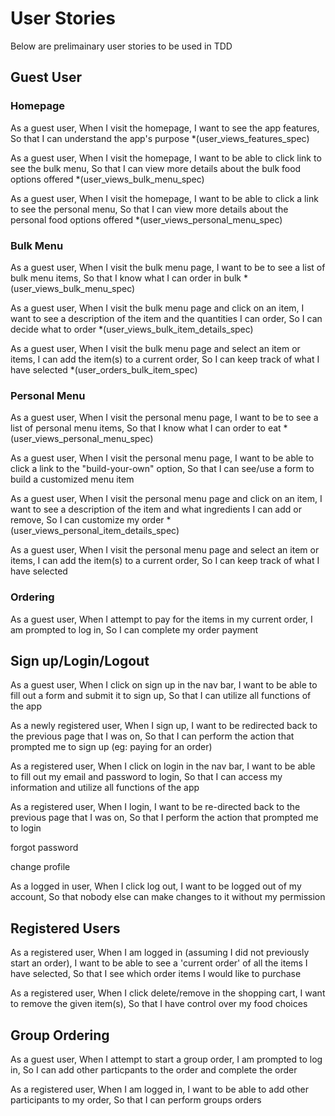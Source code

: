 # User Stories
Below are prelimainary user stories to be used in TDD


## Guest User
### Homepage
As a guest user,
When I visit the homepage,
I want to see the app features,
So that I can understand the app's purpose
  *(user_views_features_spec)

As a guest user,
When I visit the homepage,
I want to be able to click link to see the bulk menu,
So that I can view more details about the bulk food options offered
  *(user_views_bulk_menu_spec)

As a guest user,
When I visit the homepage,
I want to be able to click a link to see the personal menu,
So that I can view more details about the personal food options offered
  *(user_views_personal_menu_spec)

### Bulk Menu
As a guest user,
When I visit the bulk menu page,
I want to be to see a list of bulk menu items,
So that I know what I can order in bulk
  *(user_views_bulk_menu_spec)

As a guest user,
When I visit the bulk menu page and click on an item,
I want to see a description of the item and the quantities I can order,
So I can decide what to order
  *(user_views_bulk_item_details_spec)

As a guest user,
When I visit the bulk menu page and select an item or items,
I can add the item(s) to a current order,
So I can keep track of what I have selected
  *(user_orders_bulk_item_spec)


### Personal Menu
As a guest user,
When I visit the personal menu page,
I want to be to see a list of personal menu items,
So that I know what I can order to eat
  *(user_views_personal_menu_spec)

As a guest user,
When I visit the personal menu page,
I want to be able to click a link to the "build-your-own" option,
So that I can see/use a form to build a customized menu item

As a guest user,
When I visit the personal menu page and click on an item,
I want to see a description of the item and what ingredients I can add or remove,
So I can customize my order
  *(user_views_personal_item_details_spec)

As a guest user,
When I visit the personal menu page and select an item or items,
I can add the item(s) to a current order,
So I can keep track of what I have selected

### Ordering
As a guest user,
When I attempt to pay for the items in my current order,
I am prompted to log in,
So I can complete my order payment

## Sign up/Login/Logout
As a guest user,
When I click on sign up in the nav bar,
I want to be able to fill out a form and submit it to sign up,
So that I can utilize all functions of the app

As a newly registered user,
When I sign up,
I want to be redirected back to the previous page that I was on,
So that I can perform the action that prompted me to sign up (eg: paying for an order)

As a registered user,
When I click on login in the nav bar,
I want to be able to fill out my email and password to login,
So that I can access my information and utilize all functions of the app

As a registered user,
When I login,
I want to be re-directed back to the previous page that I was on,
So that I perform the action that prompted me to login

forgot password

change profile

As a logged in user,
When I click log out,
I want to be logged out of my account,
So that nobody else can make changes to it without my permission

## Registered Users

As a registered user,
When I am logged in (assuming I did not previously start an order),
I want to be able to see a 'current order' of all the items I have selected,
So that I see which order items I would like to purchase

As a registered user,
When I click delete/remove in the shopping cart,
I want to remove the given item(s),
So that I have control over my food choices

## Group Ordering
As a guest user,
When I attempt to start a group order,
I am prompted to log in,
So I can add other particpants to the order and complete the order

As a registered user,
When I am logged in,
I want to be able to add other participants to my order,
So that I can perform groups orders
